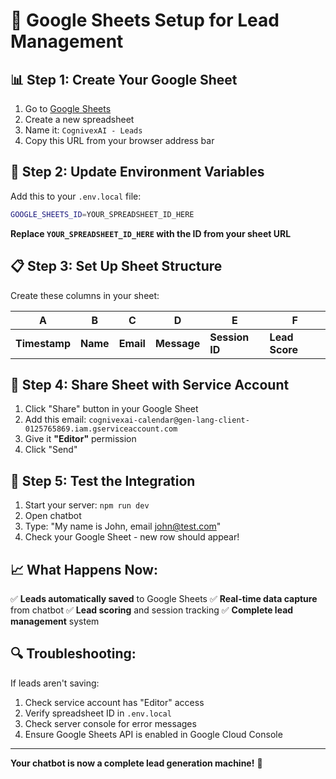 # 🚀 Google Sheets Setup for Lead Management

## 📊 **Step 1: Create Your Google Sheet**

1. Go to [Google Sheets](https://sheets.google.com)
2. Create a new spreadsheet
3. Name it: `CognivexAI - Leads`
4. Copy this URL from your browser address bar

## 🔧 **Step 2: Update Environment Variables**

Add this to your `.env.local` file:
```bash
GOOGLE_SHEETS_ID=YOUR_SPREADSHEET_ID_HERE
```

**Replace `YOUR_SPREADSHEET_ID_HERE` with the ID from your sheet URL**

## 📋 **Step 3: Set Up Sheet Structure**

Create these columns in your sheet:

| A | B | C | D | E | F |
|---|---|---|---|---|---|
| **Timestamp** | **Name** | **Email** | **Message** | **Session ID** | **Lead Score** |

## 🔐 **Step 4: Share Sheet with Service Account**

1. Click "Share" button in your Google Sheet
2. Add this email: `cognivexai-calendar@gen-lang-client-0125765869.iam.gserviceaccount.com`
3. Give it **"Editor"** permission
4. Click "Send"

## 🧪 **Step 5: Test the Integration**

1. Start your server: `npm run dev`
2. Open chatbot
3. Type: "My name is John, email john@test.com"
4. Check your Google Sheet - new row should appear!

## 📈 **What Happens Now:**

✅ **Leads automatically saved** to Google Sheets
✅ **Real-time data capture** from chatbot
✅ **Lead scoring** and session tracking
✅ **Complete lead management** system

## 🔍 **Troubleshooting:**

If leads aren't saving:
1. Check service account has "Editor" access
2. Verify spreadsheet ID in `.env.local`
3. Check server console for error messages
4. Ensure Google Sheets API is enabled in Google Cloud Console

---

**Your chatbot is now a complete lead generation machine!** 🎯

